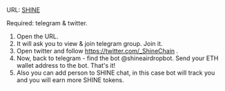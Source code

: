 URL: [SHINE](http://shine.tokenairdrop.info/en/invitations/?from=0ca01de6cf)

Required: telegram & twitter.

1. Open the URL. 
2. It will ask you to view & join telegram group. Join it. 
3. Open twitter and follow https://twitter.com/_ShineChain . 
4. Now, back to telegram - find the bot @shineairdropbot. Send your ETH wallet address to the bot. That's it!
5. Also you can add person to SHINE chat, in this case bot will track you and you will earn more SHINE tokens.
